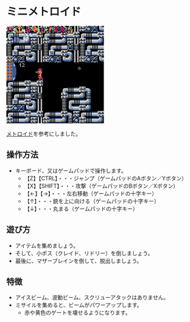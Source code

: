 
# ミニメトロイド

![metroid41](img/metroid41.gif)

[メトロイド](https://www.nintendo.com/jp/famicom/software/fmc-met/index.html)を参考にしました。

## 操作方法

* キーボード、又はゲームパッドで操作します。
  * 【Z】【CTRL】・・・ジャンプ（ゲームパッドのAボタン／Yボタン）
  * 【X】【SHIFT】・・・攻撃（ゲームパッドのBボタン／Xボタン）
  * 【←】【→】・・・左右移動（ゲームパッドの十字キー）
  * 【↑】・・・銃を上に向ける（ゲームパッドの十字キー）
  * 【↓】・・・丸まる（ゲームパッドの十字キー）

## 遊び方

* アイテムを集めましょう。
* そして、小ボス（クレイド、リドリー）を倒しましょう。
* 最後に、マザーブレインを倒して、脱出しましょう。

## 特徴

* アイスビーム、波動ビーム、スクリューアタックはありません。
* ミサイルを集めると、ビームがパワーアップします。
  * 赤や黄色のゲートを壊せるようになります。


